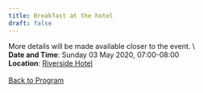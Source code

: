 ```yaml
---
title: Breakfast at the hotel
draft: false
---
```


More details will be made available closer to the event. \\
\
**Date and Time**: Sunday 03 May 2020, 07:00-08:00 \
**Location**: [Riverside Hotel](/venue)
\
\
[Back to Program](/program)
